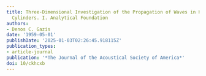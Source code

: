 ```yaml
---
title: Three-Dimensional Investigation of the Propagation of Waves in Hollow Circular
  Cylinders. I. Analytical Foundation
authors:
- Denos C. Gazis
date: '1959-05-01'
publishDate: '2025-01-03T02:26:45.918115Z'
publication_types:
- article-journal
publication: '*The Journal of the Acoustical Society of America*'
doi: 10/ckhcxb
---
```

